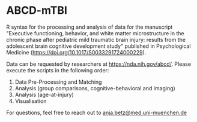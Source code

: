 # ABCD-mTBI

R syntax for the processing and analysis of data for the manuscript "Executive functioning, behavior, and white matter microstructure in the chronic phase after pediatric mild traumatic brain injury: results from the adolescent brain cognitive development study" published in Psychological Medicine (https://doi.org/10.1017/S0033291724000229).

Data can be requested by researchers at https://nda.nih.gov/abcd/. Please execute the scripts in the following order:
  1. Data Pre-Processing and Matching
  2. Analysis (group comparisons, cognitive-behavioral and imaging)
  3. Analysis (age-at-injury)
  4. Visualisation

For questions, feel free to reach out to anja.betz@med.uni-muenchen.de 
